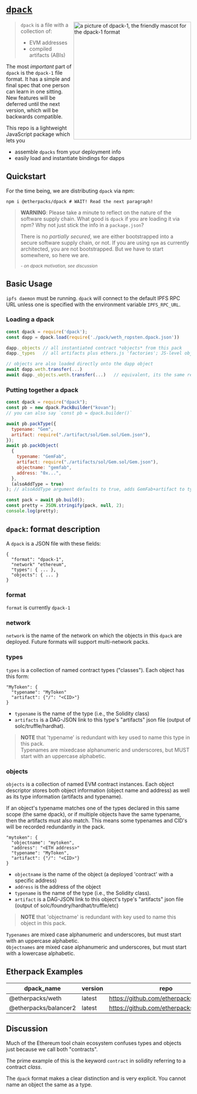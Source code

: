 # [`dpack`](https://github.com/dapphub/dpack)

<img alt="a picture of dpack-1, the friendly mascot for the dpack-1 format" align="right"         src="https://x.mypinata.cloud/ipfs/QmZ9RVSRkTsqVg4CHdHfQQxWXmHWrWwoF3Nd2t5E6cz6fN" height="320"></img>

> `dpack` is a file with a collection of:
>
> - EVM addresses
> - compiled artifacts (ABIs)

The most _important_ part of `dpack` is the `dpack-1` file format.
It has a simple and final spec that one person can learn in one sitting.
New features will be deferred until the next version, which will be backwards
compatible.

This repo is a lightweight JavaScript package which lets you

- assemble `dpacks` from your deployment info
- easily load and instantiate bindings for dapps

## Quickstart

For the time being, we are distributing `dpack` via npm:

```shell
npm i @etherpacks/dpack # WAIT! Read the next paragraph!
```

> **WARNING**: Please take a minute to reflect on the nature of the software supply chain.
> What good is `dpack` if you are loading it via npm? Why not just stick the info in a `package.json`?
>
> There is no _partially secured_, we are either bootstrapped into a secure software supply chain, or not.
> If you are using `npm` as currently architected, you are not bootstrapped. But we have to start somewhere,
> so here we are.
>
> <sub><i>- on dpack motivation, see discussion</i></sub>

## Basic Usage

`ipfs daemon` must be running. `dpack` will connect to the default IPFS RPC URL unless one is specified with the environment variable `IPFS_RPC_URL`.

### Loading a dpack

```javascript
const dpack = require('dpack');
const dapp = dpack.load(require('./pack/weth_ropsten.dpack.json'))

dapp._objects // all instantiated contract *objects* from this pack
dapp._types   // all artifacts plus ethers.js 'factories'; JS-level objects that deploy new instances of contracts

// objects are also loaded directly onto the dapp object
await dapp.weth.transfer(...)
await dapp._objects.weth.transfer(...)   // equivalent, its the same reference
```

### Putting together a dpack

```javascript
const dpack = require("dpack");
const pb = new dpack.PackBuilder("kovan");
// you can also say `const pb = dpack.builder()`

await pb.packType({
  typename: "Gem",
  artifact: require("./artifact/sol/Gem.sol/Gem.json"),
});
await pb.packObject(
  {
    typename: "GemFab",
    artifact: require("./artifacts/sol/Gem.sol/Gem.json"),
    objectname: "gemfab",
    address: "0x...",
  },
  (alsoAddType = true)
); // alsoAddType argument defaults to true, adds GemFab+artifact to types

const pack = await pb.build();
const pretty = JSON.stringify(pack, null, 2);
console.log(pretty);
```

## `dpack`: format description

A `dpack` is a JSON file with these fields:

```jsonc
{
  "format": "dpack-1",
  "network" "ethereum",
  "types": { ... },
  "objects": { ... }
}
```

### format

`format` is currently `dpack-1`

### network

`network` is the name of the network on which the objects in this `dpack` are deployed. Future formats will support multi-network packs.

### types

`types` is a collection of named contract types ("classes"). Each object has this form:

```jsonc
"MyToken": {
  "typename": "MyToken"
  "artifact": {"/": "<CID>"}
}
```

- `typename` is the name of the type (i.e., the Solidity class)
- `artifacts` is a DAG-JSON link to this type's "artifacts" json file (output of solc/truffle/hardhat).

> **NOTE** that 'typename' is redundant with key used to name this type in this pack.  
> Typenames are mixedcase alphanumeric and underscores, but MUST start with an uppercase alphabetic.

### objects

`objects` is a collection of named EVM contract instances.
Each object descriptor stores both object information (object name and address)
as well as its type information (artifacts and typename).

If an object's typename matches one of the types declared in this same scope (the same dpack),
or if multiple objects have the same typename, then the artifacts must also match. This means
some typenames and CID's will be recorded redundantly in the pack.

```jsonc
"mytoken": {
  "objectname": "mytoken",
  "address": "<ETH address>"
  "typename": "MyToken",
  "artifact": {"/": "<CID>"}
}
```

- `objectname` is the name of the object (a deployed 'contract' with a specific address)
- `address` is the address of the object
- `typename` is the name of the type (i.e., the Solidity class).
- `artifact` is a DAG-JSON link to this object's type's "artifacts" json file (output of solc/foundry/hardhat/truffle/etc)

> **NOTE** that 'objectname' is redundant with key used to name this object in this pack.

`Typenames` are mixed case alphanumeric and underscores, but must start with an uppercase alphabetic.  
`Objectnames` are mixed case alphanumeric and underscores, but must start with a lowercase alphabetic.

## Etherpack Examples

| **dpack_name**        | **version** | **repo**                                |
| --------------------- | ----------- | --------------------------------------- |
| @etherpacks/weth      | latest      | https://github.com/etherpacks/weth      |
| @etherpacks/balancer2 | latest      | https://github.com/etherpacks/balancer2 |

## Discussion

Much of the Ethereum tool chain ecosystem confuses types and objects just because we call both "contracts".

The prime example of this is the keyword `contract` in solidity referring to a contract _class_.

The `dpack` format makes a clear distinction and is very explicit. You cannot name an object the same as a type.
